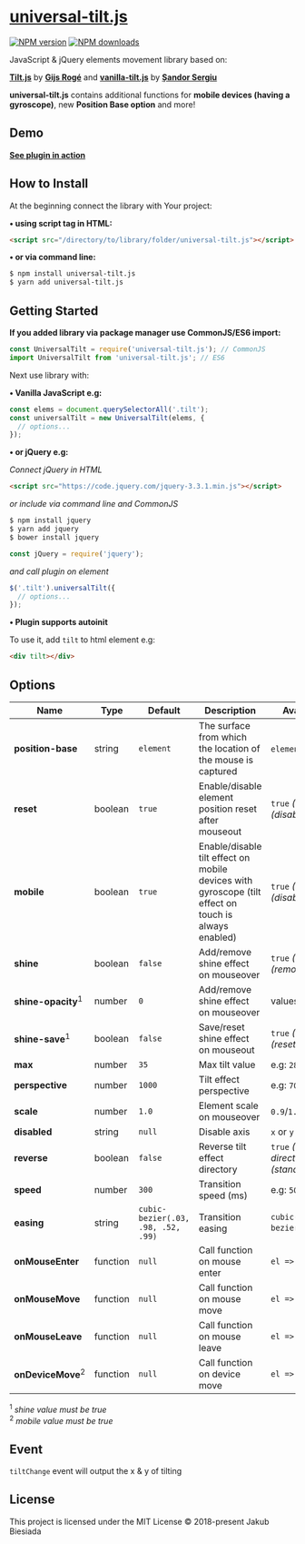 # [universal-tilt.js](https://github.com/jb1905/universal-tilt.js)

[![NPM version](http://img.shields.io/npm/v/universal-tilt.js.svg?style=flat-square)](https://www.npmjs.com/package/universal-tilt.js)
[![NPM downloads](http://img.shields.io/npm/dm/universal-tilt.js.svg?style=flat-square)](https://www.npmjs.com/package/universal-tilt.js)

JavaScript & jQuery elements movement library based on:

**[Tilt.js](https://gijsroge.github.io/tilt.js/)** by **[Gijs Rogé](https://twitter.com/GijsRoge)** and **[vanilla-tilt.js](https://micku7zu.github.io/vanilla-tilt.js/index.html)** by **[Șandor Sergiu](https://github.com/micku7zu)**

**universal-tilt.js** contains additional functions for **mobile devices (having a gyroscope)**, new **Position Base option** and more!

## Demo
**[See plugin in action](https://jb1905.github.io/universal-tilt.js/)**

## How to Install
At the beginning connect the library with Your project:

**&bull; using script tag in HTML:**
```html
<script src="/directory/to/library/folder/universal-tilt.js"></script>
```

**&bull; or via command line:**
```sh
$ npm install universal-tilt.js
$ yarn add universal-tilt.js
```

## Getting Started
**If you added library via package manager use CommonJS/ES6 import:**
```js
const UniversalTilt = require('universal-tilt.js'); // CommonJS
import UniversalTilt from 'universal-tilt.js'; // ES6
```

Next use library with:

**&bull; Vanilla JavaScript e.g:**
```js
const elems = document.querySelectorAll('.tilt');
const universalTilt = new UniversalTilt(elems, {
  // options...
});
```

**&bull; or jQuery e.g:**

*Connect jQuery in HTML*
```html
<script src="https://code.jquery.com/jquery-3.3.1.min.js"></script>
```

*or include via command line and CommonJS*
```sh
$ npm install jquery
$ yarn add jquery
$ bower install jquery
```

```js
const jQuery = require('jquery');
```

*and call plugin on element*
```js
$('.tilt').universalTilt({
  // options...
});
```

**&bull; Plugin supports autoinit**

To use it, add `tilt` to html element e.g:
```html
<div tilt></div>
```

## Options
Name | Type | Default | Description | Available options
-|-|-|-|-
**position-base** | string | `element` | The surface from which the location of the mouse is captured | `element` or `window`
**reset** | boolean | `true` | Enable/disable element position reset after mouseout | `true` *(enable)*, `false` *(disable)*
**mobile** | boolean | `true` | Enable/disable tilt effect on mobile devices with gyroscope (tilt effect on touch is always enabled) | `true` *(enable)*, `false` *(disable)*
**shine** | boolean | `false` | Add/remove shine effect on mouseover | `true` *(add)*, `false` *(remove)*
**shine-opacity**<sup>1</sup> | number | `0` | Add/remove shine effect on mouseover | values >= `0`  and <= `1`
**shine-save**<sup>1</sup> | boolean | `false` | Save/reset shine effect on mouseout | `true` *(save)*, `false` *(reset)*
**max** | number | `35` | Max tilt value | e.g: `28`
**perspective** | number | `1000` | Tilt effect perspective | e.g: `700`
**scale** | number | `1.0` | Element scale on mouseover | `0.9`/`1.3`/etc.
**disabled** | string | `null` | Disable axis | `x` or `y`
**reverse** | boolean | `false` | Reverse tilt effect directory | `true` *(reverse directory)*, `false` *(standard directory)*
**speed** | number | `300` | Transition speed (ms) | e.g: `500`
**easing** | string | `cubic-bezier(.03, .98, .52, .99)` | Transition easing | `cubic-bezier`/`ease`/`linear`/etc.
**onMouseEnter** | function | `null` | Call function on mouse enter | `el => { // code }`
**onMouseMove** | function | `null` | Call function on mouse move | `el => { // code }`
**onMouseLeave** | function | `null` | Call function on mouse leave | `el => { // code }`
**onDeviceMove**<sup>2</sup> | function | `null` | Call function on device move | `el => { // code }`

<sup>1</sup> *shine value must be true*<br>
<sup>2</sup> *mobile value must be true*

## Event
`tiltChange` event will output the x & y of tilting

## License
This project is licensed under the MIT License © 2018-present Jakub Biesiada

